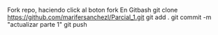 Fork repo, haciendo click al boton fork
En Gitbash
git clone https://github.com/marifersanchezl/Parcial_1.git
git add .
git commit -m "actualizar parte 1"
git push